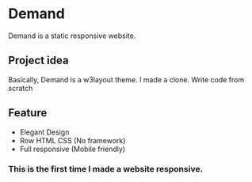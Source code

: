 # Demand

Demand is a static responsive website.

## Project idea

Basically, Demand is a w3layout theme. I made a clone. Write code from scratch


## Feature
* Elegant Design
* Row HTML CSS (No framework)
* Full responsive (Mobile friendly)

### This is the first time I made a website responsive.
